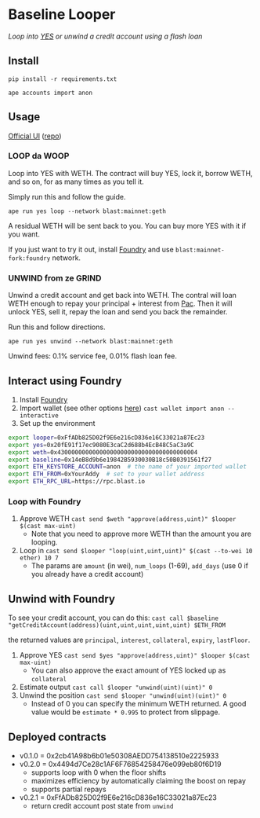 # Baseline Looper

*Loop into [YES](https://app.baseline.markets/) or unwind a credit account using a flash loan*

## Install

```
pip install -r requirements.txt

ape accounts import anon
```

## Usage

[Official UI](https://loop-da-woop.vercel.app/) ([repo](https://github.com/pentaclexyz/loop-da-woop))

### LOOP da WOOP

Loop into YES with WETH. The contract will buy YES, lock it, borrow WETH, and so on, for as many times as you tell it.

Simply run this and follow the guide.

```
ape run yes loop --network blast:mainnet:geth
```

A residual WETH will be sent back to you. You can buy more YES with it if you want.

If you just want to try it out, install [Foundry](https://book.getfoundry.sh/getting-started/installation) and use `blast:mainnet-fork:foundry` network.

### UNWIND from ze GRIND

Unwind a credit account and get back into WETH.
The contral will loan WETH enough to repay your principal + interest from [Pac](https://pac.finance/).
Then it will unlock YES, sell it, repay the loan and send you back the remainder.

Run this and follow directions.
```
ape run yes unwind --network blast:mainnet:geth
```

Unwind fees: 0.1% service fee, 0.01% flash loan fee.

## Interact using Foundry

1. Install [Foundry](https://book.getfoundry.sh/getting-started/installation)
2. Import wallet (see other options [here](https://book.getfoundry.sh/reference/cli/cast/wallet/import)) `cast wallet import anon --interactive`
3. Set up the environment
```sh
export looper=0xFfADb825D02f9E6e216cD836e16C33021a87Ec23
export yes=0x20fE91f17ec9080E3caC2d688b4EcB48C5aC3a9C
export weth=0x4300000000000000000000000000000000000004
export baseline=0x14eB8d9b6e19842B5930030B18c50B0391561f27
export ETH_KEYSTORE_ACCOUNT=anon  # the name of your imported wallet
export ETH_FROM=0xYourAddy  # set to your wallet address
export ETH_RPC_URL=https://rpc.blast.io
```

### Loop with Foundry

1. Approve WETH `cast send $weth "approve(address,uint)" $looper $(cast max-uint)`
    - Note that you need to approve more WETH than the amount you are looping.
2. Loop in `cast send $looper "loop(uint,uint,uint)" $(cast --to-wei 10 ether) 10 7`
    - The params are `amount` (in wei), `num_loops` (1-69), `add_days` (use 0 if you already have a credit account)

## Unwind with Foundry

To see your credit account, you can do this:
`cast call $baseline "getCreditAccount(address)(uint,uint,uint,uint,uint) $ETH_FROM`

the returned values are `principal`, `interest`, `collateral`, `expiry`, `lastFloor`.

1. Approve YES `cast send $yes "approve(address,uint)" $looper $(cast max-uint)`
    - You can also approve the exact amount of YES locked up as `collateral`
2. Estimate output `cast call $looper "unwind(uint)(uint)" 0`
3. Unwind the position `cast send $looper "unwind(uint)(uint)" 0`
    - Instead of 0 you can specify the minimum WETH returned. A good value would be `estimate * 0.995` to protect from slippage.

## Deployed contracts

- v0.1.0 = 0x2cb41A98b6b01e50308AEDD754138510e2225933
- v0.2.0 = 0x4494d7Ce28c1AF6F76854258476e099eb80f6D19
    - supports loop with 0 when the floor shifts
    - maximizes efficiency by automatically claiming the boost on repay
    - supports partial repays
- v0.2.1 = 0xFfADb825D02f9E6e216cD836e16C33021a87Ec23
    - return credit account post state from `unwind`
